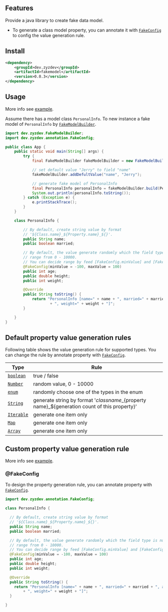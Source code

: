 ## Features

Provide a java library to create fake data model.

* To generate a class model property, you can annotate it with [`FakeConfig`] to config the value generation rule.

## Install

```xml
<dependency>
    <groupId>dev.zyzdev</groupId>
    <artifactId>fakemodel</artifactId>
    <version>0.0.3</version>
</dependency>
```

## Usage

More info see [example].

Assume there has a model class `PersonalInfo`.
To new instance a fake model of `PersonalInfo` by [`FakeModelBuilder`].

```java
import dev.zyzdev.FakeModelBuilder;
import dev.zyzdev.annotation.FakeConfig;

public class App {
    public static void main(String[] args) {
        try {
            final FakeModelBuilder fakeModelBuilder = new FakeModelBuilder();

            // set default value "Jerry" to field "name"
            fakeModelBuilder.addDefultValue("name", "Jerry");

            // generate fake model of PersonalInfo
            final PersonalInfo personalInfo = fakeModelBuilder.build(PersonalInfo.class);
            System.out.println(personalInfo.toString());
        } catch (Exception e) {
            e.printStackTrace();
        }
    }

    class PersonalInfo {

        // By default, create string value by format
        // '${Class.name}_${Property.name}_${}'.
        public String name;
        public boolean married;

        // By default, the value generate randomly which the field type is num and the
        // range from 0 - 10000.
        // You can decide range by feed [FakeConfig.minValue] and [FakeConfig.maxValue]
        @FakeConfig(minValue = -100, maxValue = 100)
        public int age;
        public double height;
        public int weight;

        @Override
        public String toString() {
            return "PersonalInfo [name=" + name + ", married=" + married + ", age=" + age + ", height=" + height
                    + ", weight=" + weight + "]";
        }

    }
}
```

## Default property value generation rules

Following table shows the value generation rule for supported types. You can change the rule by annotate property
with [`FakeConfig`].

| Type         | Rule                                                                                              |
|--------------|---------------------------------------------------------------------------------------------------|
| [`boolean`]  | true / false                                                                                      |
| [`Number`]   | random value, 0 - 10000                                                                           |
| [`enum`]     | randomly choose one of the types in the enum                                                      |
| [`String`]   | generate string by format '${class name}\_${property name}\_${generation count of this property}' |
| [`Iterable`] | generate one item only                                                                            |
| [`Map`]      | generate one item only                                                                            |
| [`Array`]    | generate one item only                                                                            |

## Custom property value generation rule

More info see [example].

### @FakeConfig

To design the property generation rule, you can annotate property with [`FakeConfig`].

```java
import dev.zyzdev.annotation.FakeConfig;

class PersonalInfo {

  // By default, create string value by format
  // '${Class.name}_${Property.name}_${}'.
  public String name;
  public boolean married;

  // By default, the value generate randomly which the field type is num and the
  // range from 0 - 10000.
  // You can decide range by feed [FakeConfig.minValue] and [FakeConfig.maxValue]
  @FakeConfig(minValue = -100, maxValue = 100)
  public int age;
  public double height;
  public int weight;

  @Override
  public String toString() {
    return "PersonalInfo [name=" + name + ", married=" + married + ", age=" + age + ", height=" + height
        + ", weight=" + weight + "]";
  }

}
```

[example]: https://github.com/zyzdev/fake_model/tree/main/packages/java/fakemodel_example

[`fakemodel`]: https://central.sonatype.com/artifact/dev.zyzdev/fakemodel/

[`FakeModelBuilder`]: https://javadoc.io/doc/dev.zyzdev/fakemodel/latest/dev/zyzdev/FakeModelBuilder.html

[`FakeConfig`]: https://javadoc.io/doc/dev.zyzdev/fakemodel/latest/dev/zyzdev/annotation/FakeConfig.html

[`boolean`]: https://docs.oracle.com/javase/8/docs/api/java/lang/Boolean.html

[`Number`]: https://docs.oracle.com/javase/8/docs/api/java/lang/Number.html

[`enum`]: https://docs.oracle.com/javase/tutorial/java/javaOO/enum.html

[`String`]: https://api.dart.dev/stable/dart-core/String-class.html

[`Iterable`]: https://docs.oracle.com/javase/8/docs/api/java/lang/Iterable.html

[`Map`]: https://docs.oracle.com/javase/8/docs/api/java/util/Map.html

[`Array`]: https://docs.oracle.com/javase/8/docs/api/java/lang/reflect/Array.html
